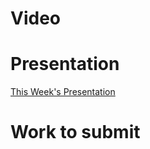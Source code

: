 
# Video

# Presentation
[This Week's Presentation](/WebDev/2-Digital-Applications/_topics/_presentations/presentationWeek05.md)

# Work to submit
